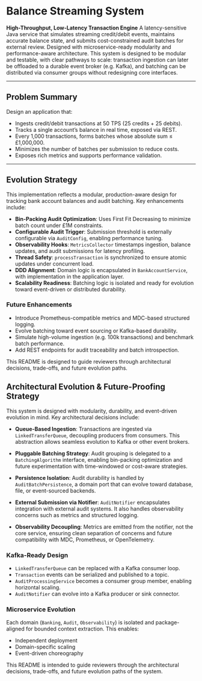 # Balance Streaming System
**High-Throughput, Low-Latency Transaction Engine**
 A latency-sensitive Java service that simulates streaming credit/debit events, maintains accurate balance state, and submits cost-constrained audit batches for external review. Designed with microservice-ready modularity and performance-aware architecture.
 This system is designed to be modular and testable, with clear pathways to scale: transaction ingestion can later be offloaded to a durable event broker (e.g. Kafka), and batching can be distributed via consumer groups without redesigning core interfaces.

 ---

## Problem Summary

Design an application that:

- Ingests credit/debit transactions at 50 TPS (25 credits + 25 debits).  
- Tracks a single account’s balance in real time, exposed via REST.  
- Every 1,000 transactions, forms batches whose absolute sum ≤ £1,000,000.  
- Minimizes the number of batches per submission to reduce costs.  
- Exposes rich metrics and supports performance validation.

---


## Evolution Strategy

This implementation reflects a modular, production-aware design for tracking bank account balances and audit batching. Key enhancements include:

- **Bin-Packing Audit Optimization**: Uses First Fit Decreasing to minimize batch count under £1M constraints.
- **Configurable Audit Trigger**: Submission threshold is externally configurable via `AuditConfig`, enabling performance tuning.
- **Observability Hooks**: `MetricsCollector` timestamps ingestion, balance updates, and audit submissions for latency profiling.
- **Thread Safety**: `processTransaction` is synchronized to ensure atomic updates under concurrent load.
- **DDD Alignment**: Domain logic is encapsulated in `BankAccountService`, with implementation in the application layer.
- **Scalability Readiness**: Batching logic is isolated and ready for evolution toward event-driven or distributed durability.

### Future Enhancements

- Introduce Prometheus-compatible metrics and MDC-based structured logging.
- Evolve batching toward event sourcing or Kafka-based durability.
- Simulate high-volume ingestion (e.g. 100k transactions) and benchmark batch performance.
- Add REST endpoints for audit traceability and batch introspection.

This README is designed to guide reviewers through architectural decisions, trade-offs, and future evolution paths.

## Architectural Evolution & Future-Proofing Strategy

This system is designed with modularity, durability, and event-driven evolution in mind. Key architectural decisions include:

- **Queue-Based Ingestion**: Transactions are ingested via `LinkedTransferQueue`, decoupling producers from consumers. This abstraction allows seamless evolution to Kafka or other event brokers.

- **Pluggable Batching Strategy**: Audit grouping is delegated to a `BatchingAlgorithm` interface, enabling bin-packing optimization and future experimentation with time-windowed or cost-aware strategies.

- **Persistence Isolation**: Audit durability is handled by `AuditBatchPersistence`, a domain port that can evolve toward database, file, or event-sourced backends.

- **External Submission via Notifier**: `AuditNotifier` encapsulates integration with external audit systems. It also handles observability concerns such as metrics and structured logging.

- **Observability Decoupling**: Metrics are emitted from the notifier, not the core service, ensuring clean separation of concerns and future compatibility with MDC, Prometheus, or OpenTelemetry.

### Kafka-Ready Design

- `LinkedTransferQueue` can be replaced with a Kafka consumer loop.
- `Transaction` events can be serialized and published to a topic.
- `AuditProcessingService` becomes a consumer group member, enabling horizontal scaling.
- `AuditNotifier` can evolve into a Kafka producer or sink connector.

### Microservice Evolution

Each domain (`Banking`, `Audit`, `Observability`) is isolated and package-aligned for bounded context extraction. This enables:

- Independent deployment
- Domain-specific scaling
- Event-driven choreography

This README is intended to guide reviewers through the architectural decisions, trade-offs, and future evolution paths of the system.

